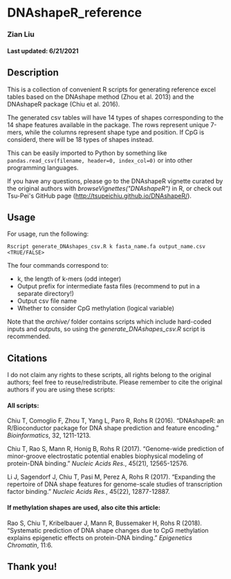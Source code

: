 # DNAshapeR_reference
### Zian Liu
#### Last updated: 6/21/2021

## Description

This is a collection of convenient R scripts for generating reference excel tables based on the DNAshape method (Zhou et al. 2013) and the DNAshapeR package (Chiu et al. 2016). 

The generated csv tables will have 14 types of shapes corresponding to the 14 shape features available in the package. The rows represent unique 7-mers, while the columns represent shape type and position. If CpG is considerd, there will be 18 types of shapes instead.

This can be easily imported to Python by something like ``pandas.read_csv(filename, header=0, index_col=0)`` or into other programming languages.

If you have any questions, please go to the DNAshapeR vignette curated by the original authors with *browseVignettes("DNAshapeR")* in R, or check out Tsu-Pei's GitHub page (http://tsupeichiu.github.io/DNAshapeR/).

## Usage

For usage, run the following:
```
Rscript generate_DNAshapes_csv.R k fasta_name.fa output_name.csv <TRUE/FALSE>
```
The four commands correspond to:
* k, the length of k-mers (odd integer)
* Output prefix for intermediate fasta files (recommend to put in a separate directory!)
* Output csv file name
* Whether to consider CpG methylation (logical variable)

Note that the *archive/* folder contains scripts which include hard-coded inputs and outputs, so using the *generate_DNAshapes_csv.R* script is recommended.


## Citations

I do not claim any rights to these scripts, all rights belong to the original authors; feel free to reuse/redistribute. Please remember to cite the original authors if you are using these scripts:

#### All scripts:

Chiu T, Comoglio F, Zhou T, Yang L, Paro R, Rohs R (2016). “DNAshapeR: an R/Bioconductor package for DNA shape prediction and feature encoding.” *Bioinformatics*, 32, 1211-1213.

Chiu T, Rao S, Mann R, Honig B, Rohs R (2017). “Genome-wide prediction of minor-groove electrostatic potential enables biophysical modeling of protein-DNA binding.” *Nucleic Acids Res.*, 45(21), 12565-12576.

Li J, Sagendorf J, Chiu T, Pasi M, Perez A, Rohs R (2017). “Expanding the repertoire of DNA shape features for genome-scale studies of transcription factor binding.” *Nucleic Acids Res.*, 45(22), 12877-12887.

#### If methylation shapes are used, also cite this article:
Rao S, Chiu T, Kribelbauer J, Mann R, Bussemaker H, Rohs R (2018). “Systematic prediction of DNA shape changes due to CpG methylation explains epigenetic effects on protein-DNA binding.” *Epigenetics Chromatin*, 11:6.


## Thank you!

